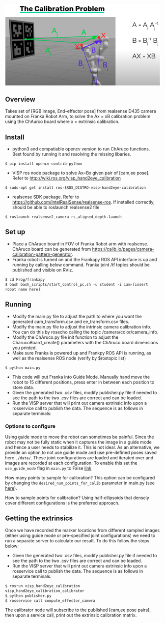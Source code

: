 ![Screenshot](handeye_calibration.png)


## Overview
Takes set of [RGB image, End-effector pose] from realsense D435 camera mounted on Franka Robot Arm, to solve the Ax = xB calibration problem using the ChAurco board where x = extrinsic calibration.

## Install
- python3 and compatiable opencv version to run ChAruco functions. Best found by running it and resolving the missing libaries.
```
$ pip install opencv-contrib-python

```
- VISP ros node package to solve Ax=Bx given pair of [cam,ee pose]. Refer to http://wiki.ros.org/visp_hand2eye_calibration
```
$ sudo-apt get install ros-$ROS_DISTRO-visp-hand2eye-calibration

```
- realsense SDK package. Refer to https://github.com/IntelRealSense/realsense-ros. If installed correctly, should be able to roslaunch realsense2 file
```
$ roslaunch realsense2_camera rs_aligned_depth.launch

```

## Set up
- Place a ChAruco board in FOV of Franka Robot arm with realsense. ChAruco board can be generated from https://calib.io/pages/camera-calibration-pattern-generator.
- Franka robot is turned on and the Frankapy ROS API interface is up and running by calling below command. Franka joint /tf topics should be published and visible on RViz. 
 ```
$ cd Prog/frankapy
$ bash bash_scripts/start_control_pc.sh -u student -i iam-[insert robot name here]

```

## Running
- Modify the main.py file to adjust the path to where you want the generated cam_transform.csv and ee_transform.csv files.  
- Modify the main.py file to adjust the intrinsic camera calibration info. You can do this by rosecho calling the topic /camera/color/camera_info.
- Modify the ChAruco.py file init function to adjust the CharucoBoard_create() parameters with the ChAruco board dimensions you printed.  
- Make sure Franka is powered up and Frankpy ROS API is running, as well as the realsense ROS node (verify by $rostopic list) 

```
$ python main.py

```
- This code will put Franka into Guide Mode. Manually hand move the robot to 15 different positions, press enter in between each position to store data.
- Given the generated two .csv files, modify publisher.py file if needed to see the path to the two .csv files are correct and can be loaded.
- Run the VISP server that will print out camera extrinsic info upon a rosservice call to publish the data. The sequence is as follows in separate terminals:

### Options to configure

Using guide mode to move the robot can sometimes be painful. Since the robot may not be fully static when it captures the image in a guide mode and hence a user needs to stabilize
it. This is not ideal. As an alternative, we provide an option to not use guide mode and use pre-defined poses saved here `./data/`. These joint configurations are loaded and iterated
over and images are recorded at each configuration. 
To enable this set the `use_guide_mode` flag in `main.py` to False [link](https://github.com/iamlab-cmu/camera-calibration/blob/multiview_handeye/main.py#L46)

How many points to sample for calibration? This option can be configured by changing the `desired_num_points_for_calib` parameter in main.py (see [here](https://github.com/iamlab-cmu/camera-calibration/blob/multiview_handeye/main.py#L36)).

How to sample points for calibration? Using half-ellipsoids that densely cover different configurations is the preferred approach.

## Getting the extrinsics

Once we have recorded the marker locations from different sampled images (either using guide mode or pre-specified joint configurations) we need to run a separate server to calculate 
our result. To do this follow the steps below:

- Given the generated two .csv files, modify publisher.py file if needed to see the path to the two .csv files are correct and can be loaded.
- Run the VISP server that will print out camera extrinsic info upon a rosservice call to publish the data. The sequence is as follows in separate terminals:

```
$ rosrun visp_hand2eye_calibration visp_hand2eye_calibration_calibrator
$ python publisher.py
$ rosservice call compute_effector_camera

```
The calibrator node will subscribe to the published [cam,ee pose pairs], then upon a service call, print out the extrinsic calibration matrix.
